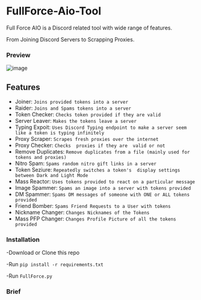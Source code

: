 # FullForce-Aio-Tool
Full Force AIO is a Discord related tool with wide range of features.

From Joining Discord Servers to Scrapping Proxies.

### Preview
![image](https://user-images.githubusercontent.com/48765068/156812945-d23af9a7-6b57-478c-8ab8-d4cc299e055f.png)

## Features
* Joiner:   `Joins provided tokens into a server`
* Raider:   `Joins and Spams tokens into a server`
* Token Checker: `Checks token provided if they are valid`
* Server Leaver: `Makes the tokens leave a server`
* Typing Expoit: `Uses Discord Typing endpoint to make a server seem like a token is typing infinitely`
* Proxy Scraper: `Scrapes fresh proxies over the internet`
* Proxy Checker: `Checks  proxies if they are  valid or not`
* Remove Duplicates: `Remove duplicates from a file (mainly used for tokens and proxies)`
* Nitro Spam: `Spams random nitro gift links in a server`
* Token Seziure: `Repeatedly switches a token's  display settings between Dark and Light Mode`
* Mass Reactor: `Uses tokens provided to react on a particular message`
* Image Spammer: `Spams an image into a server with tokens provided`
* DM Spammer: `Spams DM messages of someone with ONE or ALL tokens provided`
* Friend Bomber: `Spams Friend Requests to a User with tokens`
* Nickname Changer: `Changes Nicknames of the Tokens`
* Mass PFP Changer: `Changes Profile Picture of all the tokens provided`


### Installation

-Download or Clone this repo

-Run `pip install -r requirements.txt`

-Run `FullForce.py`

### Brief 
